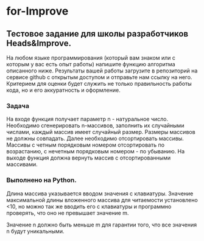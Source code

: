 # for-Improve
## Тестовое задание для школы разработчиков Heads&amp;Improve.  

На любом языке программирования (который вам знаком или с которым у вас есть опыт работы) напишите функцию алгоритма описанного ниже.
Результаты вашей работы загрузите в репозиторий на сервисе github с открытым доступом и отправьте нам ссылку на него.
Критерием для оценки будет служить не только правильность работы кода, но и его аккуратность и оформление.  

### Задача
На входе функция получает параметр n - натуральное число. Необходимо сгенерировать n-массивов, заполнить их случайными числами, каждый массив имеет случайный размер. Размеры массивов не должны совпадать. Далее необходимо отсортировать массивы. Массивы с четным порядковым номером отсортировать по возрастанию, с нечетным порядковым номером - по убыванию. На выходе функция должна вернуть массив с отсортированными массивами.  

### Выполнено на Python.  

Длина массива указывается вводом значения с клавиатуры. Значение максимальной длины вложенного массива для читаемости установлено <10, но можно так же вводить его с клавиатуры и программно проверять, что оно не превышает значение m.  

Значение n должно быть меньше m для гарантии того, что все значения n будут уникальными.

